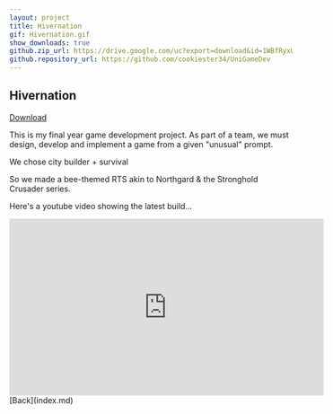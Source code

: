 ```yaml
---
layout: project
title: Hivernation
gif: Hivernation.gif
show_downloads: true
github.zip_url: https://drive.google.com/uc?export=download&id=1WBfRyxU8ywNIHwzcUX3SOFy-uVb2Erfp
github.repository_url: https://github.com/cookiester34/UniGameDev
---
```


## Hivernation

[Download](https://drive.google.com/file/d/1WBfRyxU8ywNIHwzcUX3SOFy-uVb2Erfp/view?usp=sharing)

This is my final year game development project. As part of a team, we must design, develop and implement a game from a given "unusual" prompt. 

We chose city builder + survival

So we made a bee-themed RTS akin to Northgard & the Stronghold Crusader series.

Here's a youtube video showing the latest build...
<iframe width="560" height="315" src="https://www.youtube.com/embed/fZ0jwzupHFw" title="YouTube video player" frameborder="0" allow="accelerometer; autoplay; clipboard-write; encrypted-media; gyroscope; picture-in-picture" allowfullscreen></iframe>
<br>
[Back](index.md)